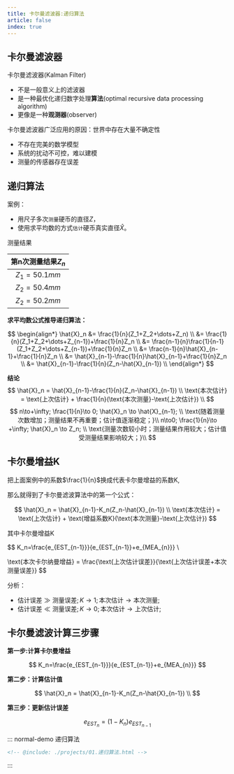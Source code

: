 ```yaml
---
title: 卡尔曼滤波器:递归算法
article: false 
index: true
---
```


## 卡尔曼滤波器

卡尔曼滤波器(Kalman Filter)
- 不是一般意义上的滤波器
- 是一种最优化递归数字处理**算法**(optimal recursive data processing algorithm)
- 更像是一种**观测器**(observer)


卡尔曼滤波器广泛应用的原因：世界中存在大量不确定性
- 不存在完美的数学模型
- 系统的扰动不可控，难以建模
- 测量的传感器存在误差

## 递归算法

案例：
- 用尺子多次`测量`硬币的直径$Z$，
- 使用求平均数的方式`估计`硬币真实直径$\hat{X}$。


测量结果

| 第n次测量结果$Z_n$ |
| :----------------: |
|    $Z_1=50.1mm$    |
|    $Z_2=50.4mm$    |
|    $Z_2=50.2mm$    |

**求平均数公式推导递归算法：**

$$
\begin{align*}
    \hat{X}_n &= \frac{1}{n}(Z_1+Z_2+\dots+Z_n) \\
              &= \frac{1}{n}(Z_1+Z_2+\dots+Z_{n-1})+\frac{1}{n}Z_n \\
              &= \frac{n-1}{n}\frac{1}{n-1}(Z_1+Z_2+\dots+Z_{n-1})+\frac{1}{n}Z_n \\
              &= \frac{n-1}{n}\hat{X}_{n-1}+\frac{1}{n}Z_n \\
              &= \hat{X}_{n-1}-\frac{1}{n}\hat{X}_{n-1}+\frac{1}{n}Z_n \\
              &= \hat{X}_{n-1}-\frac{1}{n}(Z_n-\hat{X}_{n-1}) \\
\end{align*}    
$$

**结论**
$$
    \hat{X}_n = \hat{X}_{n-1}-\frac{1}{n}(Z_n-\hat{X}_{n-1}) \\
    \text{本次估计} = \text{上次估计} + \frac{1}{n}(\text{本次测量}-\text{上次估计})    \\
$$
$$
    n\to+\infty; \frac{1}{n}\to 0; \hat{X}_n \to \hat{X}_{n-1}; \\
    \text{随着测量次数增加；测量结果不再重要；估计值逐渐稳定；}\\
    n\to0; \frac{1}{n}\to +\infty; \hat{X}_n \to Z_n; \\
    \text{测量次数较小时；测量结果作用较大；估计值受测量结果影响较大；}\\
$$

## 卡尔曼增益K

把上面案例中的系数$\frac{1}{n}$换成代表卡尔曼增益的系数K,

那么就得到了卡尔曼滤波算法中的第一个公式：

$$
    \hat{X}_n = \hat{X}_{n-1}-K_n(Z_n-\hat{X}_{n-1}) \\
    \text{本次估计} = \text{上次估计} + \text{增益系数K}(\text{本次测量}-\text{上次估计})
$$


其中卡尔曼增益K

$$
K_n=\frac{e_{EST_{n-1}}}{e_{EST_{n-1}}+e_{MEA_{n}}} \\

\text{本次卡尔纳曼增益} = \frac{\text{上次估计误差}}{\text{上次估计误差+本次测量误差}}
$$

分析：
- $\text{估计误差} \gg \text{测量误差} ; K \to 1 ; \text{本次估计} \to \text{本次测量};$
- $\text{估计误差} \ll \text{测量误差} ; K \to 0 ; \text{本次估计} \to \text{上次估计};$


## 卡尔曼滤波计算三步骤

**第一步:计算卡尔曼增益**

$$
K_n=\frac{e_{EST_{n-1}}}{e_{EST_{n-1}}+e_{MEA_{n}}}
$$

**第二步：计算估计值**

$$
\hat{X}_n = \hat{X}_{n-1}-K_n(Z_n-\hat{X}_{n-1}) \\
$$

**第三步：更新估计误差**

$$
e_{EST_{n}}=(1-K_n)e_{EST_{n-1}}
$$

::: normal-demo 递归算法
```html
<!-- @include: ./projects/01.递归算法.html -->
```
:::
 